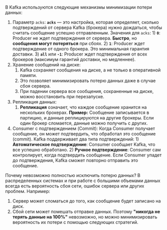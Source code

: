 В Kafka используются следующие механизмы минимизации потери данных:
1. Параметр `acks`: **`acks`** — это настройка, которая определяет, сколько подтверждений от сервера Kafka (брокера) нужно дождаться, чтобы считать сообщение успешно отправленным.
   Значения для `acks`:
	   1) **`0`**: Producer не ждет подтверждения от сервера. **Быстро**, но **сообщения могут потеряться** при сбоях.
	   2) **`1`**: Producer ждет подтверждение от одного брокера. Это минимальная гарантия доставки.
	   3) **`all`** или **`-1`**: Producer ждет подтверждения от всех брокеров (максимум гарантий доставки, но медленнее). 
2. Хранение сообщений на диске:
	1) Kafka сохраняет сообщения на диске, а не только в оперативной памяти.
	2) Это позволяет минимизировать потерю данных даже в случае сбоя сервера.
	3) При падении сервера все сообщения, сохраненные на диске, можно восстановить при перезапуске.
3. Репликация данных:
	1) **Репликация** означает, что каждое сообщение хранится на нескольких брокерах.
	   **Пример:** Сообщение записывается в партицию, и данные реплицируются на другие брокеры. Если один брокер сломается, данные можно получить с других.
4. Consumer с подтверждением (Commit): Когда Consumer получает сообщение, он может подтвердить, что обработал это сообщение (commit).
   Kafka поддерживает два типа подтверждений:
	   1) **Автоматическое подтверждение**: Consumer сообщает Kafka, что все успешно обработано.
	   2) **Ручное подтверждение**: Consumer сам контролирует, когда подтвердить сообщение.
	Если Consumer упадет до подтверждения, Kafka сможет повторно отправить это сообщение.

Почему невозможно полностью исключить потерю данных?
В распределенных системах и при работе с большими объемами данных всегда есть вероятность сбоя сети, ошибок сервера или других проблем.
Например:
1. Сервер может сломаться до того, как сообщение будет записано на диск.
2. Сбой сети может помешать отправке данных.
Поэтому **"никогда не терять данные на 100%"** невозможно, но можно минимизировать вероятность их потери с помощью следующих стратегий.